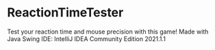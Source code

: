 # ReactionTimeTester
Test your reaction time and mouse precision with this game!
Made with Java Swing 
IDE: IntelliJ IDEA Community Edition 2021.1.1
